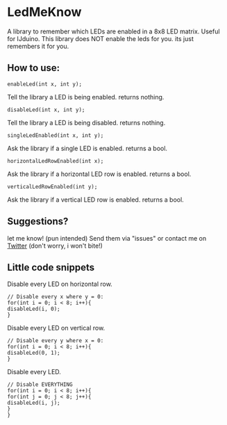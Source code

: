 # LedMeKnow
A library to remember which LEDs are enabled in a 8x8 LED matrix. Useful for IJduino.
This library does NOT enable the leds for you. its just remembers it for you.

## How to use:
````Arduino
enableLed(int x, int y);
````
Tell the library a LED is being enabled. returns nothing.


````Arduino
disableLed(int x, int y);
````
Tell the library a LED is being disabled. returns nothing.


````Arduino
singleLedEnabled(int x, int y);
````
Ask the library if a single LED is enabled. returns a bool.


````Arduino
horizontalLedRowEnabled(int x);
````
Ask the library if a horizontal LED row is enabled. returns a bool.


````Arduino
verticalLedRowEnabled(int y);
````
Ask the library if a vertical LED row is enabled. returns a bool.


## Suggestions?
let me know! (pun intended) 
Send them via "issues" or contact me on [Twitter](https://twitter.com/naamloos_nl)  (don't worry, i won't bite!)


## Little code snippets

Disable every LED on horizontal row.
````Arduino
// Disable every x where y = 0:
for(int i = 0; i < 8; i++){
disableLed(i, 0);
}
````


Disable every LED on vertical row.
````Arduino
// Disable every y where x = 0:
for(int i = 0; i < 8; i++){
disableLed(0, 1);
}
````


Disable every LED.
````Arduino
// Disable EVERYTHING
for(int i = 0; i < 8; i++){
for(int j = 0; j < 8; j++){
disableLed(i, j);
}
}
````
